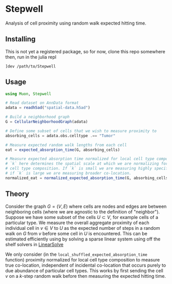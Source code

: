 
# Stepwell

Analysis of cell proximity using random walk expected hitting time.

## Installing

This is not yet a registered package, so for now, clone this repo somewhere then, run in the julia repl

```
]dev /path/to/Stepwell
```


## Usage

```julia
using Muon, Stepwell

# Read dataset on AnnData format
adata = readh5ad("spatial-data.h5ad")

# Build a neighborhood graph
G = CellularNeighborhoodGraph(adata)

# Define some subset of cells that we wish to measure proximity to
absorbing_cells = adata.obs.celltype .== "Tumor"

# Measure expected random walk lengths from each cell
eat = expected_absorption_time(G, absorbing_cells)

# Measure expected absorption time normalized for local cell type composition.
# `k` here determines the spatial scale at which we are normalizing for local
# cell type composition. If `k` is small we are measuring highly specific co-location,
# if `k` is large we are measuring broader co-location.
normalized_eat = normalized_expected_absorption_time(G, absorbing_cells, k=100)
```


## Theory

Consider the graph $G = (V, E)$ where cells are nodes and edges are between
neighboring cells (where we are agnostic to the definition of "neighbor").
Suppose we have some subset of the cells $U \subset V$, for example cells of a
particular type. We measure the overall aggregate proximity of each individual
cell in $v \in V$ to $U$ as the expected number of steps in a random walk on
$G$ from $v$ before some cell in $U$ is encountered. This can be estimated
efficiently using by solving a sparse linear system using off the shelf solvers
in [LinearSolve](https://github.com/SciML/LinearSolve.jl)

We only consider (in the `local_shuffled_expected_absorption_time` function)
proximity normalized for local cell type composition to measure true
co-location, independent of incidental co-location that occurs purely to due
abundance of particular cell types. This works by first sending the cell $v$
on a $k$-step random walk before then measuring the expected hitting time.

